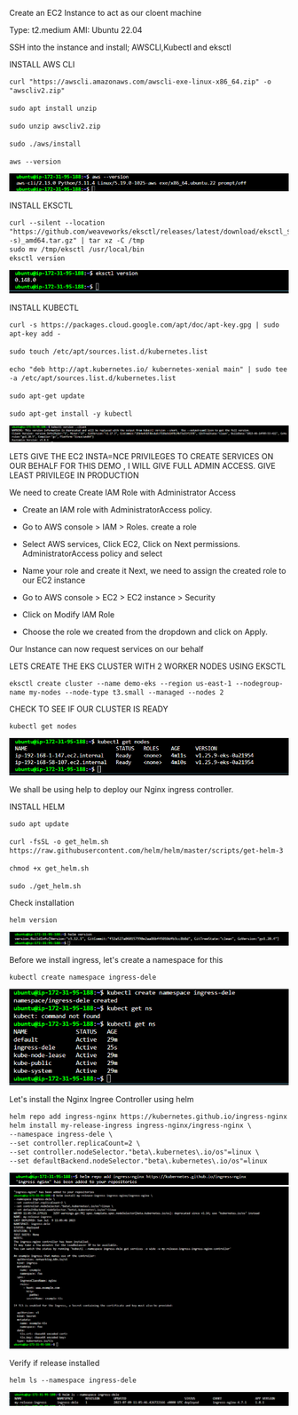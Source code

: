 Create an EC2 Instance to act as our cloent machine

Type: t2.medium
AMI: Ubuntu 22.04

SSH into the instance and install;
AWSCLI,Kubectl and eksctl

INSTALL AWS CLI
```
curl "https://awscli.amazonaws.com/awscli-exe-linux-x86_64.zip" -o "awscliv2.zip" 

sudo apt install unzip

sudo unzip awscliv2.zip  

sudo ./aws/install

aws --version
```
![awscli](./images/awscli.png)


INSTALL EKSCTL

```
curl --silent --location "https://github.com/weaveworks/eksctl/releases/latest/download/eksctl_$(uname -s)_amd64.tar.gz" | tar xz -C /tmp
sudo mv /tmp/eksctl /usr/local/bin
eksctl version
```
![eksctl](./images/eksctl.png)

INSTALL KUBECTL
```
curl -s https://packages.cloud.google.com/apt/doc/apt-key.gpg | sudo apt-key add -

sudo touch /etc/apt/sources.list.d/kubernetes.list

echo "deb http://apt.kubernetes.io/ kubernetes-xenial main" | sudo tee -a /etc/apt/sources.list.d/kubernetes.list

sudo apt-get update

sudo apt-get install -y kubectl

```
![kubectl](./images/kubectl.png)

LETS GIVE THE EC2 INSTA=NCE PRIVILEGES TO CREATE SERVICES ON OUR BEHALF
FOR THIS DEMO , I WILL GIVE FULL ADMIN ACCESS. GIVE LEAST PRIVILEGE IN PRODUCTION

We need to create Create IAM Role with Administrator Access
- Create an IAM role with AdministratorAccess policy.
- Go to AWS console > IAM > Roles. create a role
- Select AWS services, Click EC2, Click on Next permissions. AdministratorAccess policy and select
- Name your role and create it
Next, we need to assign the created role to our EC2 instance
- Go to AWS console > EC2 > EC2 instance > Security

- Click on Modify IAM Role

- Choose the role we created from the dropdown and click on Apply.

Our Instance can now request services on our behalf


LETS CREATE THE EKS CLUSTER WITH 2 WORKER NODES USING EKSCTL



```
eksctl create cluster --name demo-eks --region us-east-1 --nodegroup-name my-nodes --node-type t3.small --managed --nodes 2 
```
 CHECK TO SEE IF OUR CLUSTER IS READY

 ```
 kubectl get nodes
 ```
 ![kubectl get nodes](./images/kubectlgetnodesdefault.png)


We shall be using help to deploy our Nginx ingress controller.

INSTALL HELM

```
sudo apt update

curl -fsSL -o get_helm.sh https://raw.githubusercontent.com/helm/helm/master/scripts/get-helm-3

chmod +x get_helm.sh

sudo ./get_helm.sh
```
Check installation
```
helm version
```

![helm version](./images/helminstall.png)

Before we install ingress, let's create a namespace for this

```
kubectl create namespace ingress-dele
```
![createnamespaceingressdele](./images/createnamespace.png)

Let's install the Nginx Ingree Controller using helm
```
helm repo add ingress-nginx https://kubernetes.github.io/ingress-nginx 
helm install my-release-ingress ingress-nginx/ingress-nginx \
--namespace ingress-dele \
--set controller.replicaCount=2 \
--set controller.nodeSelector."beta\.kubernetes\.io/os"=linux \
--set defaultBackend.nodeSelector."beta\.kubernetes\.io/os"=linux 

```

![install nginx ingress](./images/ingressinstall0.png)
![install nginx ingress](./images/ingressinstall.png)

Verify if release installed

``` 
helm ls --namespace ingress-dele 
```
![ingress installed](./images/ingressinstalled.png)

